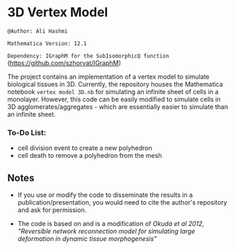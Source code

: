 # 3D Vertex Model

`@Author: Ali Hashmi`

`Mathematica Version: 12.1`

`Dependency: IGraphM for the SubIsomorphicQ function` (https://github.com/szhorvat/IGraphM)


The project contains an implementation of a vertex model to simulate biological tissues in 3D. Currently, the repository houses the Mathematica notebook `vertex model 3D.nb` for simulating an infinite sheet of cells in a monolayer. However, this code can be easily modified to simulate cells in 3D agglomerates/aggregates - which are essentially easier to simulate than an infinite sheet.


### To-Do List:
- cell division event to create a new polyhedron
- cell death to remove a polyhedron from the mesh


## Notes

- If you use or modify the code to disseminate the results in a publication/presentation, you would need to cite the author's repository and ask for permission. 

- The code is based on and is a modification of *Okuda et al 2012, "Reversible network reconnection model for simulating large deformation in dynamic tissue morphogenesis"*
